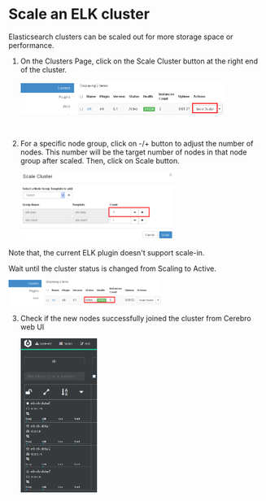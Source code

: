 # Scale an ELK cluster

Elasticsearch clusters can be scaled out for more storage space or performance.

1. On the Clusters Page, click on the Scale Cluster button at the right end of the cluster.

   <img src="scale_cluster.png" width="400">

   ​

2. For a specific node group, click on -/+ button to adjust the number of nodes. This number will be the target number of nodes in that node group after scaled. Then, click on Scale button.

   <img src="resize_node_group.png" width="300">

Note that, the current ELK plugin doesn't support scale-in.

Wait until the cluster status is changed from Scaling to Active.

   <img src="scaled.png" width="300">

3. Check if the new nodes successfully joined the cluster from Cerebro web UI

   <img src="cerebro_scaled.png" width="150">
